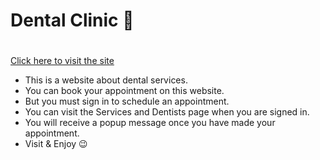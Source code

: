 # Dental Clinic 🦷 <h1>

[Click here to visit the site](https://assignment-10-15dd2.web.app/)

- This is a website about dental services.
- You can book your appointment on this website.
- But you must sign in to schedule an appointment.
- You can visit the Services and Dentists page when you are signed in.
- You will receive a popup message once you have made your appointment.
- Visit & Enjoy 😉
